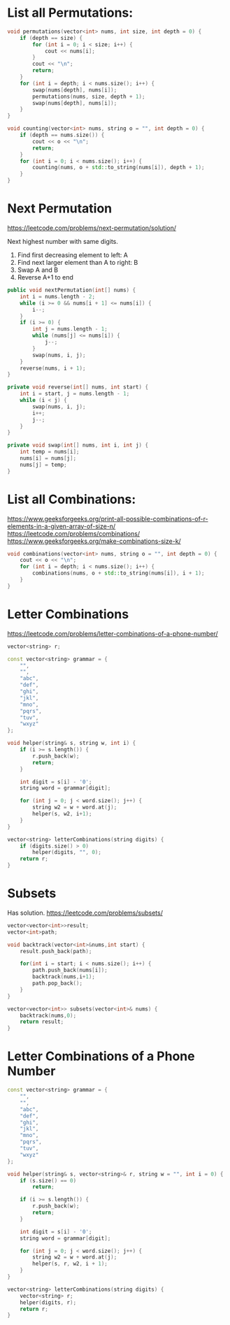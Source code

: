 # List all Permutations:

```cpp
void permutations(vector<int> nums, int size, int depth = 0) {
    if (depth == size) {
        for (int i = 0; i < size; i++) {
            cout << nums[i];
        }
        cout << "\n";
        return;
    }
    for (int i = depth; i < nums.size(); i++) {
        swap(nums[depth], nums[i]);
        permutations(nums, size, depth + 1);
        swap(nums[depth], nums[i]);
    }
}

```

```cpp
void counting(vector<int> nums, string o = "", int depth = 0) {
    if (depth == nums.size()) {
        cout << o << "\n";
        return;
    }
    for (int i = 0; i < nums.size(); i++) {
        counting(nums, o + std::to_string(nums[i]), depth + 1);
    }
}

```

# Next Permutation

https://leetcode.com/problems/next-permutation/solution/

Next highest number with same digits.

1. Find first decreasing element to left: A
2. Find next larger element than A to right: B
3. Swap A and B
4. Reverse A+1 to end

```cpp
public void nextPermutation(int[] nums) {
    int i = nums.length - 2;
    while (i >= 0 && nums[i + 1] <= nums[i]) {
        i--;
    }
    if (i >= 0) {
        int j = nums.length - 1;
        while (nums[j] <= nums[i]) {
            j--;
        }
        swap(nums, i, j);
    }
    reverse(nums, i + 1);
}

private void reverse(int[] nums, int start) {
    int i = start, j = nums.length - 1;
    while (i < j) {
        swap(nums, i, j);
        i++;
        j--;
    }
}

private void swap(int[] nums, int i, int j) {
    int temp = nums[i];
    nums[i] = nums[j];
    nums[j] = temp;
}

```

# List all Combinations:

https://www.geeksforgeeks.org/print-all-possible-combinations-of-r-elements-in-a-given-array-of-size-n/
https://leetcode.com/problems/combinations/
https://www.geeksforgeeks.org/make-combinations-size-k/

```cpp
void combinations(vector<int> nums, string o = "", int depth = 0) {
    cout << o << "\n";
    for (int i = depth; i < nums.size(); i++) {
        combinations(nums, o + std::to_string(nums[i]), i + 1);
    }
}

```

# Letter Combinations

https://leetcode.com/problems/letter-combinations-of-a-phone-number/

```cpp
vector<string> r;

const vector<string> grammar = {
    "",
    "",
    "abc",
    "def",
    "ghi",
    "jkl",
    "mno",
    "pqrs",
    "tuv",
    "wxyz"
};

void helper(string& s, string w, int i) {
    if (i >= s.length()) {
        r.push_back(w);
        return;
    }

    int digit = s[i] - '0';
    string word = grammar[digit];

    for (int j = 0; j < word.size(); j++) {
        string w2 = w + word.at(j);
        helper(s, w2, i+1);
    }
}

vector<string> letterCombinations(string digits) {
    if (digits.size() > 0)
        helper(digits, "", 0);
    return r;
}

```

# Subsets

Has solution.
https://leetcode.com/problems/subsets/

```cpp
vector<vector<int>>result;
vector<int>path;

void backtrack(vector<int>&nums,int start) {
    result.push_back(path);

    for(int i = start; i < nums.size(); i++) {
        path.push_back(nums[i]);
        backtrack(nums,i+1);
        path.pop_back();
    }
}

vector<vector<int>> subsets(vector<int>& nums) {
    backtrack(nums,0);
    return result;
}

```

# Letter Combinations of a Phone Number

```cpp
const vector<string> grammar = {
    "",
    "",
    "abc",
    "def",
    "ghi",
    "jkl",
    "mno",
    "pqrs",
    "tuv",
    "wxyz"
};

void helper(string& s, vector<string>& r, string w = "", int i = 0) {
    if (s.size() == 0)
        return;

    if (i >= s.length()) {
        r.push_back(w);
        return;
    }

    int digit = s[i] - '0';
    string word = grammar[digit];

    for (int j = 0; j < word.size(); j++) {
        string w2 = w + word.at(j);
        helper(s, r, w2, i + 1);
    }
}

vector<string> letterCombinations(string digits) {
    vector<string> r;
    helper(digits, r);
    return r;
}

```
